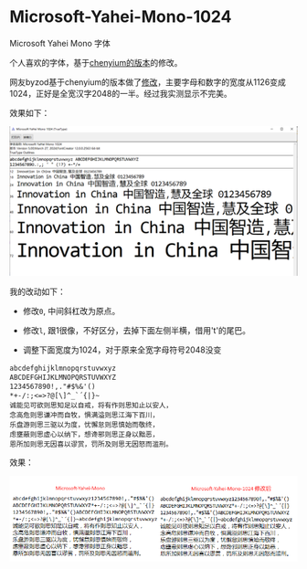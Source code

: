 # Microsoft-Yahei-Mono-1024
Microsoft Yahei Mono 字体

个人喜欢的字体，基于[chenyium的版本](https://github.com/chenyium/Microsoft-Yahei-Mono)的修改。

网友byzod基于chenyium的版本做了[修改](https://github.com/byzod/Microsoft-Yahei-Consolas)，主要字母和数字的宽度从1126变成1024，正好是全宽汉字2048的一半。经过我实测显示不完美。

效果如下：

![image-20240328101032598](./img/README.assets/image-20240328101032598.png)



我的改动如下：

- 修改`0`, 中间斜杠改为原点。

- 修改`l`, 跟1很像，不好区分，去掉下面左侧半横，借用't'的尾巴。

- 调整下面宽度为1024，对于原来全宽字母符号2048没变

````
abcdefghijklmnopqrstuvwxyz
ABCDEFGHIJKLMNOPQRSTUVWXYZ
1234567890!,."#$%&'()
*+-/:;<=>?@[\]^_`´{|}~
诚能见可欲则思知足以自戒，将有作则思知止以安人，
念高危则思谦冲而自牧，惧满溢则思江海下百川，
乐盘游则思三驱以为度，忧懈怠则思慎始而敬终，
虑壅蔽则思虚心以纳下，想谗邪则思正身以黜恶，
恩所加则思无因喜以谬赏，罚所及则思无因怒而滥刑。
````

效果：

![image-20240328181329144](./img/README.assets/image-20240328181329144.png)
